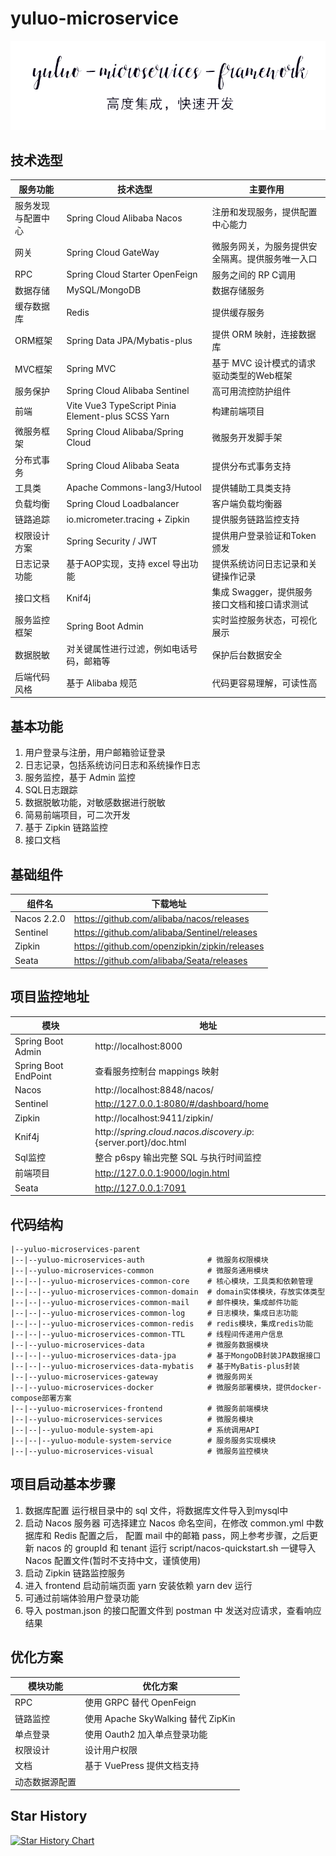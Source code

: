 # yuluo-microservice

![logo](./logo.png)

## 技术选型

| 服务功能           | 技术选型                                          | 主要作用                                         |
|--------------------|---------------------------------------------------|--------------------------------------------------|
| 服务发现与配置中心 | Spring Cloud Alibaba Nacos                        | 注册和发现服务，提供配置中心能力                 |
| 网关               | Spring Cloud GateWay                              | 微服务网关，为服务提供安全隔离。提供服务唯一入口 |
| RPC                | Spring Cloud Starter OpenFeign                    | 服务之间的 RP C调用                              |
| 数据存储           | MySQL/MongoDB                                     | 数据存储服务                                     |
| 缓存数据库         | Redis                                             | 提供缓存服务                                     |
| ORM框架            | Spring Data JPA/Mybatis-plus                      | 提供 ORM 映射，连接数据库                        |
| MVC框架            | Spring MVC                                        | 基于 MVC 设计模式的请求驱动类型的Web框架         |
| 服务保护           | Spring Cloud Alibaba Sentinel                     | 高可用流控防护组件                               |
| 前端               | Vite Vue3 TypeScript Pinia Element-plus SCSS Yarn | 构建前端项目                                     |
| 微服务框架         | Spring Cloud Alibaba/Spring Cloud                 | 微服务开发脚手架                                 |
| 分布式事务         | Spring Cloud Alibaba Seata                        | 提供分布式事务支持                               |
| 工具类             | Apache Commons-lang3/Hutool                       | 提供辅助工具类支持                               |
| 负载均衡           | Spring Cloud Loadbalancer                         | 客户端负载均衡器                                 |
| 链路追踪           | io.micrometer.tracing + Zipkin                    | 提供服务链路监控支持                             |
| 权限设计方案       | Spring Security / JWT                             | 提供用户登录验证和Token颁发                      |
| 日志记录功能       | 基于AOP实现，支持 excel 导出功能                  | 提供系统访问日志记录和关键操作记录               |
| 接口文档           | Knif4j                                            | 集成 Swagger，提供服务接口文档和接口请求测试     |
| 服务监控框架       | Spring Boot Admin                                 | 实时监控服务状态，可视化展示                     |
| 数据脱敏           | 对关键属性进行过滤，例如电话号码，邮箱等          | 保护后台数据安全                                 |
| 后端代码风格       | 基于 Alibaba 规范                                 | 代码更容易理解，可读性高                         |


## 基本功能
1. 用户登录与注册，用户邮箱验证登录
2. 日志记录，包括系统访问日志和系统操作日志
3. 服务监控，基于 Admin 监控
4. SQL日志跟踪
5. 数据脱敏功能，对敏感数据进行脱敏
6. 简易前端项目，可二次开发
7. 基于 Zipkin 链路监控
8. 接口文档

## 基础组件
|组件名| 下载地址                                          |
|---|-----------------------------------------------|
|Nacos 2.2.0| https://github.com/alibaba/nacos/releases     |
|Sentinel| https://github.com/alibaba/Sentinel/releases  |
|Zipkin| https://github.com/openzipkin/zipkin/releases |
|Seata| https://github.com/alibaba/Seata/releases     |

## 项目监控地址

| 模块                 | 地址                                                              |
|----------------------|-------------------------------------------------------------------|
| Spring Boot Admin    | http://localhost:8000                                             |
| Spring Boot EndPoint | 查看服务控制台 mappings 映射                                      |
| Nacos                | http://localhost:8848/nacos/                                      |
| Sentinel             | http://127.0.0.1:8080/#/dashboard/home                            |
| Zipkin               | http://localhost:9411/zipkin/                                     |
| Knif4j               | http://${spring.cloud.nacos.discovery.ip}:${server.port}/doc.html |
| Sql监控              | 整合 p6spy 输出完整 SQL 与执行时间监控                            |
| 前端项目             | http://127.0.0.1:9000/login.html                                  |
| Seata                | http://127.0.0.1:7091                                             |

## 代码结构
```markdwon
|--yuluo-microservices-parent
|--|--yuluo-microservices-auth              # 微服务权限模块
|--|--yuluo-microservices-common            # 微服务通用模块
|--|--|--yuluo-microservices-common-core    # 核心模块，工具类和依赖管理
|--|--|--yuluo-microservices-common-domain  # domain实体模块，存放实体类型
|--|--|--yuluo-microservices-common-mail    # 邮件模块，集成邮件功能
|--|--|--yuluo-microservices-common-log     # 日志模块，集成日志功能
|--|--|--yuluo-microservices-common-redis   # redis模块，集成redis功能
|--|--|--yuluo-microservices-common-TTL     # 线程间传递用户信息
|--|--yuluo-microservices-data              # 微服务数据模块
|--|--|--yuluo-microservices-data-jpa       # 基于MongoDB封装JPA数据接口
|--|--|--yuluo-microservices-data-mybatis   # 基于MyBatis-plus封装
|--|--yuluo-microservices-gateway           # 微服务网关
|--|--yuluo-microservices-docker            # 微服务部署模块，提供docker-compose部署方案
|--|--yuluo-microservices-frontend          # 微服务前端模块
|--|--yuluo-microservices-services          # 微服务模块
|--|--|--yuluo-module-system-api            # 系统调用API
|--|--|--yuluo-module-system-service        # 服务服务实现模块
|--|--yuluo-microservices-visual            # 微服务监控模块
```

## 项目启动基本步骤
1. 数据库配置
   运行根目录中的 sql 文件，将数据库文件导入到mysql中
2. 启动 Nacos 服务器 
   可选择建立 Nacos 命名空间，在修改 common.yml 中数据库和 Redis 配置之后，
   配置 mail 中的邮箱 pass，网上参考步骤，之后更新 nacos 的 groupId 和 tenant
   运行 script/nacos-quickstart.sh 一键导入 Nacos 配置文件(暂时不支持中文，谨慎使用)
3. 启动 Zipkin 链路监控服务
4. 进入 frontend 启动前端页面
   yarn 安装依赖
   yarn dev 运行
5. 可通过前端体验用户登录功能
6. 导入 postman.json 的接口配置文件到 postman 中
   发送对应请求，查看响应结果

## 优化方案

| 模块功能       | 优化方案                           |
|----------------|------------------------------------|
| RPC            | 使用 GRPC 替代 OpenFeign           |
| 链路监控       | 使用 Apache SkyWalking 替代 ZipKin |
| 单点登录       | 使用 Oauth2 加入单点登录功能       |
| 权限设计       | 设计用户权限                       |
| 文档           | 基于 VuePress 提供文档支持         |
| 动态数据源配置 |                                    |

## Star History

[![Star History Chart](https://api.star-history.com/svg?repos=yuluo-yx/yuluo-microservices-cloud&type=Date)](https://star-history.com/#yuluo-yx/yuluo-microservices-cloud&Date)
